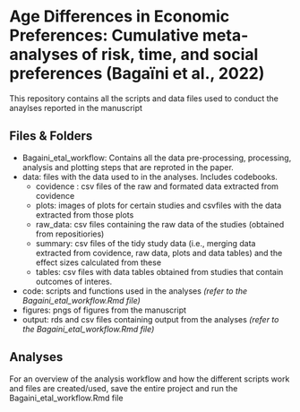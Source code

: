 # Age Differences in Economic Preferences: Cumulative meta-analyses of risk, time, and social preferences (Bagaïni et al., 2022)
This repository contains all the scripts and data files used to conduct the anaylses reported in the manuscript

 ## Files & Folders
 - Bagaini_etal_workflow: Contains all the data pre-processing, processing, analysis and plotting steps that are reproted in the paper.
 - data: files with the data used to in the analyses. Includes codebooks.
   - covidence : csv files of the raw and formated data extracted from covidence
   - plots: images of plots for certain studies and csvfiles with the data extracted from those plots
   - raw_data: csv files containing the raw data of the studies (obtained from repositiories)
   - summary: csv files of the tidy study data (i.e., merging data extracted from covidence, raw data, plots and data tables) and the effect sizes calculated from these
   - tables: csv files with data tables obtained from studies that contain outcomes of interes.
 - code: scripts and functions used in the analyses *(refer to the Bagaini_etal_workflow.Rmd file)*
 - figures: pngs of figures from the manuscript
 - output: rds and csv files containing output from the analyses *(refer to the Bagaini_etal_workflow.Rmd file)*

## Analyses
For an overview of the analysis workflow and how the different scripts work and files are created/used, save the entire project and run the Bagaini_etal_workflow.Rmd file
